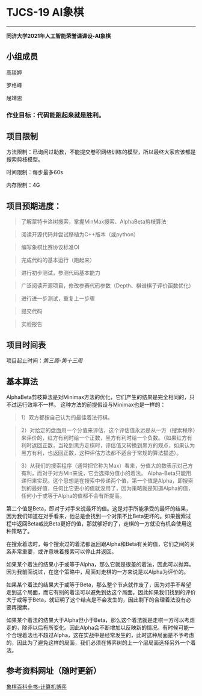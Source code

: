 # **TJCS-19 AI象棋**
---
**同济大学2021年人工智能荣誉课课设-AI象棋**


## 小组成员


高琰婷

罗格峰

屈靖恩


### 作业目标：**代码能跑起来就是胜利。**

## 项目限制

方法限制：已询问过助教，不能提交卷积网络训练的模型，所以最终大家应该都是搜索剪枝模型。

时间限制：每步最多60s

内存限制：4G


## 项目预期进度：

>了解蒙特卡洛树搜索，掌握MinMax搜索、AlphaBeta剪枝算法

>阅读开源代码并尝试移植为C++版本（或python）

>编写象棋比赛协议标准OI

>完成代码的基本运行（跑起来）

>进行初步测试，参测代码基本能力

>广泛阅读开源项目，修改参赛代码参数（Depth、棋谱棋子评价函数优化）

>进行进一步测试，重复上一步骤

>提交代码

>实验报告

## 项目时间表

项目起止时间：*第三周-第十三周*

## 基本算法

AlphaBeta剪枝算法是对Minimax方法的优化，它们产生的结果是完全相同的，只不过运行效率不一样。
这种方法的前提假设与Minimax也是一样的：

>1）双方都按自己认为的最佳着法行棋。

>2）对给定的盘面用一个分值来评估，这个评估值永远是从一方（搜索程序）来评价的，红方有利时给一个正数，黑方有利时给一个负数。（如果红方有利时返回正数，当轮到黑方走棋时，评估值又转换到黑方的观点，如果认为黑方有利，也返回正数，这种评估方法都不适合于常规的算法描述）。

>3）从我们的搜索程序（通常把它称为Max）看来，分值大的数表示对己方有利，而对于对方Min来说，它会选择分值小的着法。
Alpha-Beta只能用递归来实现。这个思想是在搜索中传递两个值，第一个值是Alpha，即搜索到的最好值，任何比它更小的值就没用了，因为策略就是知道Alpha的值，任何小于或等于Alpha的值都不会有所提高。

第二个值是Beta，即对于对手来说最坏的值。这是对手所能承受的最坏的结果，因为我们知道在对手看来，他总是会找到一个对策不比Beta更坏的。如果搜索过程中返回Beta或比Beta更好的值，那就够好的了，走棋的一方就没有机会使用这种策略了。

在搜索着法时，每个搜索过的着法都返回跟Alpha和Beta有关的值，它们之间的关系非常重要，或许意味着搜索可以停止并返回。

如果某个着法的结果小于或等于Alpha，那么它就是很差的着法，因此可以抛弃。因为我前面说过，在这个策略中，局面对走棋的一方来说是以Alpha为评价的。

如果某个着法的结果大于或等于Beta，那么整个节点就作废了，因为对手不希望走到这个局面，而它有别的着法可以避免到达这个局面。因此如果我们找到的评价大于或等于Beta，就证明了这个结点是不会发生的，因此剩下的合理着法没有必要再搜索。

如果某个着法的结果大于Alpha但小于Beta，那么这个着法就是走棋一方可以考虑走的，除非以后有所变化。因此Alpha会不断增加以反映新的情况。有时候可能一个合理着法也不超过Alpha，这在实战中是经常发生的，此时这种局面是不予考虑的，因此为了避免这样的局面，我们必须在博弈树的上一个层局面选择另外一个着法。


## 参考资料网址（随时更新）
 [象棋百科全书-计算机博弈](https://www.xqbase.com/computer.htm)

